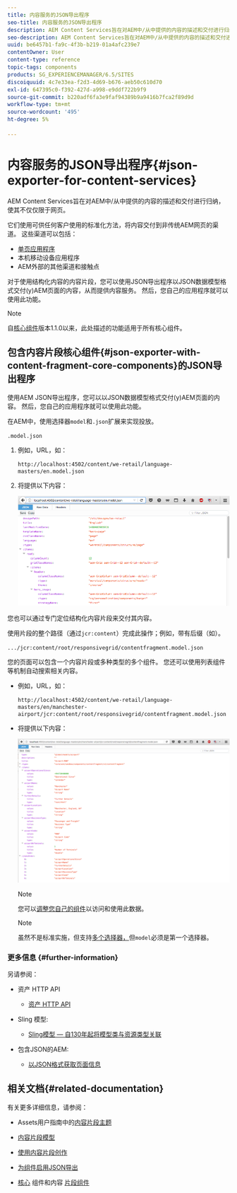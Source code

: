 ```yaml
---
title: 内容服务的JSON导出程序
seo-title: 内容服务的JSON导出程序
description: AEM Content Services旨在对AEM中/从中提供的内容的描述和交付进行归纳，使其不仅仅限于网页。 它们使用可供任何客户使用的标准化方法，将内容交付到非传统AEM网页的渠道。
seo-description: AEM Content Services旨在对AEM中/从中提供的内容的描述和交付进行归纳，使其不仅仅限于网页。 它们使用可供任何客户使用的标准化方法，将内容交付到非传统AEM网页的渠道。
uuid: be6457b1-fa9c-4f3b-b219-01a4afc239e7
contentOwner: User
content-type: reference
topic-tags: components
products: SG_EXPERIENCEMANAGER/6.5/SITES
discoiquuid: 4c7e33ea-f2d3-4d69-b676-aeb50c610d70
exl-id: 647395c0-f392-427d-a998-e9ddf722b9f9
source-git-commit: b220adf6fa3e9faf94389b9a9416b7fca2f89d9d
workflow-type: tm+mt
source-wordcount: '495'
ht-degree: 5%

---
```


# 内容服务的JSON导出程序{#json-exporter-for-content-services}

AEM Content Services旨在对AEM中/从中提供的内容的描述和交付进行归纳，使其不仅仅限于网页。

它们使用可供任何客户使用的标准化方法，将内容交付到非传统AEM网页的渠道。 这些渠道可以包括：

* [单页应用程序](spa-walkthrough.md)
* 本机移动设备应用程序
* AEM外部的其他渠道和接触点

对于使用结构化内容的内容片段，您可以使用JSON导出程序以JSON数据模型格式交付(y)AEM页面的内容，从而提供内容服务。 然后，您自己的应用程序就可以使用此功能。

>[!NOTE]
>
>自[核心组件](https://docs.adobe.com/content/docs/en/core-components/v1.html)版本1.1.0以来，此处描述的功能适用于所有核心组件。

## 包含内容片段核心组件{#json-exporter-with-content-fragment-core-components}的JSON导出程序

使用AEM JSON导出程序，您可以以JSON数据模型格式交付(y)AEM页面的内容。 然后，您自己的应用程序就可以使用此功能。

在AEM中，使用选择器`model`和`.json`扩展来实现投放。

`.model.json`

1. 例如，URL，如：

   ```shell
   http://localhost:4502/content/we-retail/language-masters/en.model.json
   ```

1. 将提供以下内容：

   ![chlimage_1-112](assets/chlimage_1-192.png)

您也可以通过专门定位结构化内容片段来交付其内容。

使用片段的整个路径（通过`jcr:content`）完成此操作；例如，带有后缀（如）。

`.../jcr:content/root/responsivegrid/contentfragment.model.json`

您的页面可以包含一个内容片段或多种类型的多个组件。 您还可以使用列表组件等机制自动搜索相关内容。

* 例如，URL，如：

   ```shell
   http://localhost:4502/content/we-retail/language-masters/en/manchester-airport/jcr:content/root/responsivegrid/contentfragment.model.json
   ```

* 将提供以下内容：

   ![chlimage_1-193](assets/chlimage_1-193.png)

   >[!NOTE]
   >
   >您可以[调整您自己的组件](/help/sites-developing/json-exporter-components.md)以访问和使用此数据。

   >[!NOTE]
   >
   >虽然不是标准实施，但支持[多个选择器，](json-exporter-components.md#multiple-selectors)但`model`必须是第一个选择器。

### 更多信息 {#further-information}

另请参阅：

* 资产 HTTP API

   * [资产 HTTP API](/help/assets/mac-api-assets.md)

* Sling 模型:

   * [Sling模型 — 自130年起将模型类与资源类型关联](https://sling.apache.org/documentation/bundles/models.html#associating-a-model-class-with-a-resource-type-since-130)

* 包含JSON的AEM:

   * [以JSON格式获取页面信息](/help/sites-developing/pageinfo.md)

## 相关文档{#related-documentation}

有关更多详细信息，请参阅：

* Assets用户指南中的[内容片段主题](https://helpx.adobe.com/experience-manager/6-4/assets/user-guide.html?topic=/experience-manager/6-4/assets/morehelp/content-fragments.ug.js)

* [内容片段模型](/help/assets/content-fragments/content-fragments-models.md)
* [使用内容片段创作](/help/sites-authoring/content-fragments.md)
* [为组件启用JSON导出](/help/sites-developing/json-exporter-components.md)

* [核心](https://docs.adobe.com/content/help/zh-Hans/experience-manager-core-components/using/introduction.html) 组件和内容 [片段组件](https://helpx.adobe.com/experience-manager/core-components/using/content-fragment-component.html)
